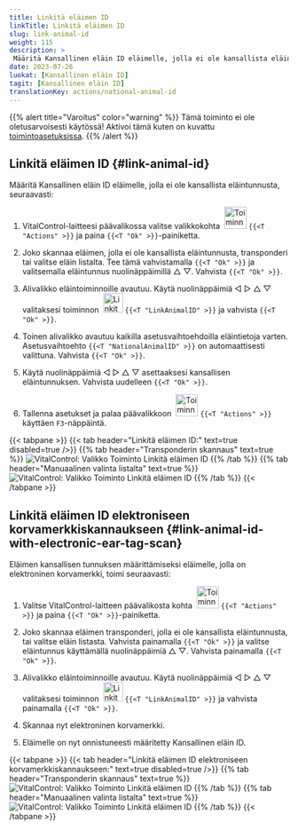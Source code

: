 ```yaml
---
title: Linkitä eläimen ID
linkTitle: Linkitä eläimen ID
slug: link-animal-id
weight: 115
description: >
 Määritä Kansallinen eläin ID eläimelle, jolla ei ole kansallista eläintunnusta
date: 2023-07-26
luokat: [Kansallinen eläin ID]
tagit: [Kansallinen eläin ID]
translationKey: actions/national-animal-id
---
```

{{% alert title="Varoitus" color="warning" %}}
Tämä toiminto ei ole oletusarvoisesti käytössä! Aktivoi tämä kuten on kuvattu [toimintoasetuksissa](../setting/).
{{% /alert %}}

## Linkitä eläimen ID {#link-animal-id}

Määritä Kansallinen eläin ID eläimelle, jolla ei ole kansallista eläintunnusta, seuraavasti:

1. VitalControl-laitteesi päävalikossa valitse valikkokohta &nbsp;<img src="/icons/actions.svg" width="40" align="bottom" alt="Toiminnat" /> `{{<T "Actions" >}}` ja paina `{{<T "Ok" >}}`-painiketta.

2. Joko skannaa eläimen, jolla ei ole kansallista eläintunnusta, transponderi tai valitse eläin listalta. Tee tämä vahvistamalla `{{<T "Ok" >}}` ja valitsemalla eläintunnus nuolinäppäimillä △ ▽. Vahvista `{{<T "Ok" >}}`.

3. Alivalikko eläintoiminnoille avautuu. Käytä nuolinäppäimiä ◁ ▷ △ ▽ valitaksesi toiminnon &nbsp;<img src="/icons/actions/link-nais-id.svg" width="35" align="bottom" alt="Linkitä eläimen ID" /> `{{<T "LinkAnimalID" >}}` ja vahvista `{{<T "Ok" >}}`.

4. Toinen alivalikko avautuu kaikilla asetusvaihtoehdoilla eläintietoja varten. Asetusvaihtoehto `{{<T "NationalAnimalID" >}}` on automaattisesti valittuna. Vahvista `{{<T "Ok" >}}`.

5. Käytä nuolinäppäimiä ◁ ▷ △ ▽ asettaaksesi kansallisen eläintunnuksen. Vahvista uudelleen `{{<T "Ok" >}}`.

6. Tallenna asetukset ja palaa päävalikkoon &nbsp;<img src="/icons/actions.svg" width="40" align="bottom" alt="Toiminnat" /> `{{<T "Actions" >}}` käyttäen `F3`-näppäintä.

{{< tabpane >}}
{{< tab header="Linkitä eläimen ID:" text=true disabled=true />}}
{{% tab header="Transponderin skannaus" text=true %}}
![VitalControl: Valikko Toiminto Linkitä eläimen ID](../images/linkanimalid-scan.png "Linkitä eläimen ID")
{{% /tab %}}
{{% tab header="Manuaalinen valinta listalta" text=true %}}
![VitalControl: Valikko Toiminto Linkitä eläimen ID](../images/linkanimalid.png "Linkitä eläimen ID")
{{% /tab %}}
{{< /tabpane >}}

## Linkitä eläimen ID elektroniseen korvamerkkiskannaukseen {#link-animal-id-with-electronic-ear-tag-scan}

Eläimen kansallisen tunnuksen määrittämiseksi eläimelle, jolla on elektroninen korvamerkki, toimi seuraavasti:

1. Valitse VitalControl-laitteen päävalikosta kohta &nbsp;<img src="/icons/actions.svg" width="40" align="bottom" alt="Toiminnat" /> `{{<T "Actions" >}}` ja paina `{{<T "Ok" >}}`-painiketta.

2. Joko skannaa eläimen transponderi, jolla ei ole kansallista eläintunnusta, tai valitse eläin listasta. Vahvista painamalla `{{<T "Ok" >}}` ja valitse eläintunnus käyttämällä nuolinäppäimiä △ ▽. Vahvista painamalla `{{<T "Ok" >}}`.

3. Alivalikko eläintoiminnoille avautuu. Käytä nuolinäppäimiä ◁ ▷ △ ▽ valitaksesi toiminnon &nbsp;<img src="/icons/actions/scan-nais-id.svg" width="35" align="bottom" alt="Linkitä eläimen ID" />  `{{<T "LinkAnimalID" >}}` ja vahvista painamalla `{{<T "Ok" >}}`.

4. Skannaa nyt elektroninen korvamerkki.

5. Eläimelle on nyt onnistuneesti määritetty Kansallinen eläin ID.

{{< tabpane >}}
{{< tab header="Linkitä eläimen ID elektroniseen korvamerkkiskannaukseen:" text=true disabled=true />}}
{{% tab header="Transponderin skannaus" text=true %}}
![VitalControl: Valikko Toiminto Linkitä eläimen ID](../images/linkanimalidscan-scan.png "Linkitä eläimen ID")
{{% /tab %}}
{{% tab header="Manuaalinen valinta listalta" text=true %}}
![VitalControl: Valikko Toiminto Linkitä eläimen ID](../images/linkanimalidscan.png "Linkitä eläimen ID")
{{% /tab %}}
{{< /tabpane >}}
